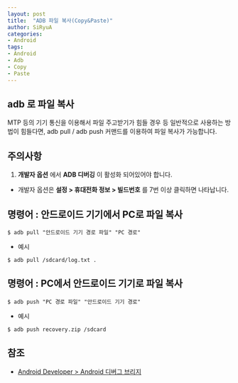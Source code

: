 ```yaml
---
layout: post
title:  "ADB 파일 복사(Copy&Paste)"
author: SiRyuA
categories:
- Android
tags:
- Android
- Adb
- Copy
- Paste
---
```


## adb 로 파일 복사
MTP 등의 기기 통신을 이용해서 파일 주고받기가 힘들 경우 등 일반적으로 사용하는 방법이 힘들다면, adb pull / adb push 커맨드를 이용하여 파일 복사가 가능합니다.


## 주의사항
1. **개발자 옵션** 에서 **ADB 디버깅** 이 활성화 되어있어야 합니다.
 * 개발자 옵션은 **설정 > 휴대전화 정보 > 빌드번호** 를 7번 이상 클릭하면 나타납니다.


## 명령어 : 안드로이드 기기에서 PC로 파일 복사
~~~~
$ adb pull "안드로이드 기기 경로 파일" "PC 경로"
~~~~
* 예시
~~~~
$ adb pull /sdcard/log.txt .
~~~~


## 명령어 : PC에서 안드로이드 기기로 파일 복사
~~~~
$ adb push "PC 경로 파일" "안드로이드 기기 경로"
~~~~
* 예시
~~~~
$ adb push recovery.zip /sdcard
~~~~


## 참조
* [Android Developer > Android 디버그 브리지](https://developer.android.com/studio/command-line/adb?hl=ko)
